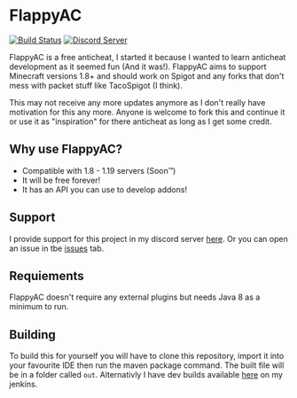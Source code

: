 # FlappyAC

[![Build Status](https://ci.imjustdoom.com/job/FlappyAC/badge/icon?style=flat-square)](https://ci.imjustdoom.com/view/MCArchive/job/FlappyAC)
[![Discord Server](https://img.shields.io/discord/979589333524820018?color=7289da&label=DISCORD&style=flat-square&logo=appveyor)](https://discord.gg/k8RcgxpnBS)

FlappyAC is a free anticheat, I started it because I wanted to learn anticheat development as it seemed fun (And it was!). FlappyAC aims to support Minecraft versions 1.8+ and should work on Spigot and any forks that don't mess with packet stuff like TacoSpigot (I think). 

This may not receive any more updates anymore as I don't really have motivation for this any more. Anyone is welcome to fork this and continue it or use it as "inspiration" for there anticheat as long as I get some credit.

## Why use FlappyAC?
- Compatible with 1.8 - 1.19 servers (Soon:tm:)
- It will be free forever!
- It has an API you can use to develop addons!

## Support
I provide support for this project in my discord server [here](https://discord.gg/wVCSqV7ptB). Or you can open an issue in tbe [issues](https://github.com/JustDoom/FlappyAC/issues) tab.

## Requiements
FlappyAC doesn't require any external plugins but needs Java 8 as a minimum to run.

## Building
To build this for yourself you will have to clone this repository, import it into your favourite IDE then run the maven package command. The built file will be in a folder called `out`. Alternativly I have dev builds available [here](https://ci.imjustdoom.com/job/FlappyAC) on my jenkins.

